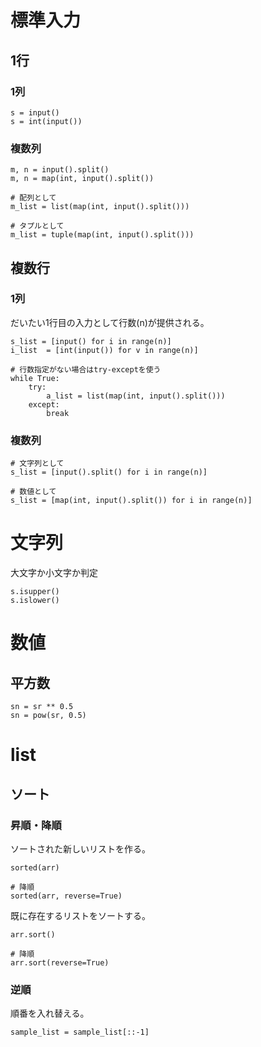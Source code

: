 # 標準入力

## 1行

### 1列

```
s = input()
s = int(input())
```

### 複数列

```
m, n = input().split()
m, n = map(int, input().split())

# 配列として
m_list = list(map(int, input().split()))

# タプルとして
m_list = tuple(map(int, input().split()))
```

## 複数行

### 1列


だいたい1行目の入力として行数(n)が提供される。

```
s_list = [input() for i in range(n)]
i_list  = [int(input()) for v in range(n)]

# 行数指定がない場合はtry-exceptを使う
while True:
    try:
        a_list = list(map(int, input().split()))
    except:
        break
```

### 複数列

```
# 文字列として
s_list = [input().split() for i in range(n)]

# 数値として
s_list = [map(int, input().split()) for i in range(n)]
```

# 文字列

大文字か小文字か判定

```
s.isupper()
s.islower()
```

# 数値

## 平方数

```
sn = sr ** 0.5
sn = pow(sr, 0.5)
```

# list

## ソート

### 昇順・降順

ソートされた新しいリストを作る。

```
sorted(arr)

# 降順
sorted(arr, reverse=True)
```

既に存在するリストをソートする。

```
arr.sort()

# 降順
arr.sort(reverse=True)
```

### 逆順

順番を入れ替える。

```
sample_list = sample_list[::-1]
```
